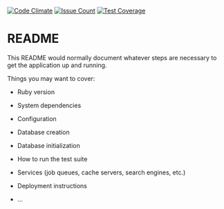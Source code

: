 [![Code Climate](https://codeclimate.com/github/oyendah/recipes-box-api/badges/gpa.svg)](https://codeclimate.com/github/oyendah/recipes-box-api) [![Issue Count](https://codeclimate.com/github/oyendah/recipes-box-api/badges/issue_count.svg)](https://codeclimate.com/github/oyendah/recipes-box-api) [![Test Coverage](https://codeclimate.com/github/oyendah/recipes-box-api/badges/coverage.svg)](https://codeclimate.com/github/oyendah/recipes-box-api/coverage)
# README

This README would normally document whatever steps are necessary to get the
application up and running.

Things you may want to cover:

* Ruby version

* System dependencies

* Configuration

* Database creation

* Database initialization

* How to run the test suite

* Services (job queues, cache servers, search engines, etc.)

* Deployment instructions

* ...
